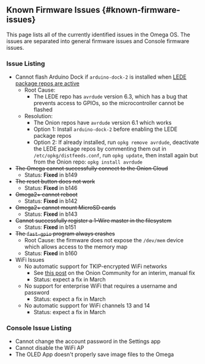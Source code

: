 ## Known Firmware Issues {#known-firmware-issues}

This page lists all of the currently identified issues in the Omega OS. The issues are separated into general firmware issues and Console firmware issues.

### Issue Listing

* Cannot flash Arduino Dock if `arduino-dock-2` is installed when [LEDE package repos are active](#using-opkg-switch-to-lede-repos)
    * Root Cause: 
        * The LEDE repo has `avrdude` version 6.3, which has a bug that prevents access to GPIOs, so the microcontroller cannot be flashed
    * Resolution: 
        * The Onion repos have `avrdude` version 6.1 which works
        * Option 1: Install `arduino-dock-2` before enabling the LEDE package repos
        * Option 2: If already installed, run `opkg remove avrdude`, deactivate the LEDE package repos by commenting them out in `/etc/opkg/distfeeds.conf`, run `opkg update`, then install again but from the Onion repo: `opkg install avrdude`
* ~~The Omega cannot successfully connect to the Onion Cloud~~
    * Status: **Fixed** in b149
* ~~The reset button does not work~~
    * Status: **Fixed** in b146
* ~~Omega2+ cannot reboot~~
    * Status: **Fixed** in b142
* ~~Omega2+ cannot mount MicroSD cards~~
    * Status: **Fixed** in b143
* ~~Cannot successfully register a 1-Wire master in the filesystem~~
    * Status: **Fixed** in b151
* ~~The `fast-gpio` program always crashes~~
    * Root Cause: the firmware does not expose the `/dev/mem` device which allows access to the memory map
    * Status: **Fixed** in b160
* WiFi Issues
    * No automatic support for TKIP-encrypted WiFi networks
        * See [this post](https://community.onion.io/topic/1149/omega2-fails-to-connect-to-wifi/25) on the Onion Community for an interim, manual fix
        * Status: expect a fix in March
    * No support for enterprise WiFi that requires a username and password
        * Status: expect a fix in March
    * No automatic support for WiFi channels 13 and 14
        * Status: expect a fix in March


### Console Issue Listing

* Cannot change the account password in the Settings app
* Cannot disable the WiFi AP
* The OLED App doesn't properly save image files to the Omega
